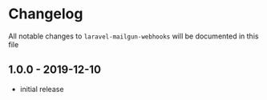# Changelog

All notable changes to `laravel-mailgun-webhooks` will be documented in this file

## 1.0.0 - 2019-12-10

- initial release
